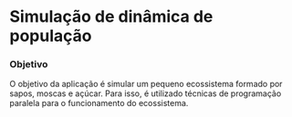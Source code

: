 # Simulação de dinâmica de população #

### Objetivo ###
O objetivo da aplicação é simular um pequeno ecossistema formado por sapos, moscas e
açúcar. Para isso, é utilizado técnicas de programação paralela para o funcionamento do ecossistema.